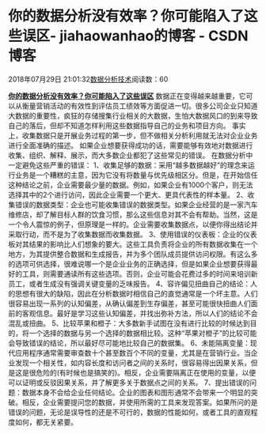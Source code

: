 
# 你的数据分析没有效率？你可能陷入了这些误区​​​​​​​ - jiahaowanhao的博客 - CSDN博客


2018年07月29日 21:01:32[数据分析技术](https://me.csdn.net/jiahaowanhao)阅读数：60


**[你的数据分析没有效率？你可能陷入了这些误区](http://cda.pinggu.org/view/26228.html)**
数据正在变得越来越重要，它可以从衡量营销活动的有效性到评估员工绩效等方面促进一切。很多公司企业只知道大数据的重要性，疯狂的存储搜集行业相关的大数据，生怕大数据风口的到来导致自己的落后，但却不知道怎样利用这些数据指导自己的业务和项目方向。
事实上，收集数据只是开展业务过程的第一步，但不做相关分析利用就无法对企业业务进行全面准确的描述。
如果企业想要获得成功的话，需要能够有效地对数据进行收集、组织、解释、展示，而大多数企业都犯了这些常见的错误。
在数据分析中一定避免这些严重的错误：
1、收集足够的数据：采用“越多数据越好”的理念来运行业务是一个糟糕的主意，因为它没有将数量与优先级相区分。但是，在开始信任这种结论之前，企业需要最少量的数据。例如，如果企业有1000个客户，则无法选择其中的2个进行访问，因此企业需要一个更大、更具代表性的样本量。
2、收集错误的数据类型：企业也可能收集错误的数据类型。如果企业经营的是一家汽车维修店，却了解目标人群的饮食习惯，那么这些信息对其不会有帮助。当然，这是一个令人震惊的例子，但原理是一样的。企业需要收集数据点，以便你得出结论并采取行动，而不是为了收集数据而收集数据。
3、使用错误的仪表板：企业的仪表板对其结果的影响比人们想象的要大。这些工具负责将企业的所有数据收集在一个地方，为其提供整合数据和生成报告，并为多个团队成员提供访问权限。有这么多的选项可供选择，很难说哪一个是企业业务的正确选择，但是如果企业想要获得最好的工具，则需要通读所有这些选项。否则，企业可能会花费过多的时间来培训新员工，或者生成没有强调关键变量的乏味报告。
4、容许偏见扭曲自己的结论：人的思想有很大的缺陷，因此在分析数据时相信自己的直觉通常是一个坏主意。人们很容易出现一系列的认知偏差，从确认偏差到生存偏差，甚至可能很快扭曲人们面前的客观信息。最好是学习这些认知偏差，并找出弥补方法，所以人们的结论不会混乱或扭曲。
5、比较苹果和橙子：大多数新手试图在没有进行比较的时候达到目的，将一个选择的数据与另一个选择的数据相比较。这种“苹果对橙子”的比较可能会导致错误的结论，所以最好尽可能地比较自己的数据集。
6、未能隔离变量：现代应用程序通常需要审查数十个甚至数百个不同的变量，尤其是在营销行业。当企业发现一个相关性，如内容长度和访问者之间的关系时，很容易得出因果关系，但是这是很危险的(有时候也是搞笑的)。相反，企业需要隔离正在使用的变量，以便可以证明或反驳因果关系，并了解更多关于数据点之间的关系。
7、提出错误的问题：数据本身不会给企业任何结论。企业的图表和图形通常不会带来一个明显的突破。相反，企业需要提问您的数据，并使用所需的工具来发现答案。如果所问的是错误的问题，无论是误导性的还是不可行的，数据的性能如何，或者工具的直观程度如何，都无关紧要。

